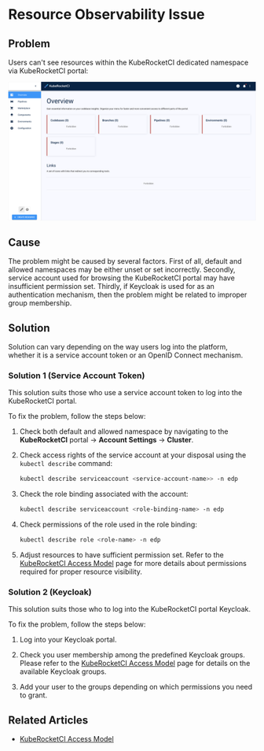 # Resource Observability Issue

## Problem

Users can't see resources within the KubeRocketCI dedicated namespace via KubeRocketCI portal:

  ![Resource observability issue](../../assets/operator-guide/resource_observability_issue.png "Resource observability issue")

## Cause

The problem might be caused by several factors. First of all, default and allowed namespaces may be either unset or set incorrectly. Secondly, service account used for browsing the KubeRocketCI portal may have insufficient permission set. Thirdly, if Keycloak is used for as an authentication mechanism, then the problem might be related to improper group membership.

## Solution

Solution can vary depending on the way users log into the platform, whether it is a service account token or an OpenID Connect mechanism.

### Solution 1 (Service Account Token)

This solution suits those who use a service account token to log into the KubeRocketCI portal.

To fix the problem, follow the steps below:

1. Check both default and allowed namespace by navigating to the **KubeRocketCI** portal -> **Account Settings** -> **Cluster**.

2. Check access rights of the service account at your disposal using the `kubectl describe` command:

    ```bash
    kubectl describe serviceaccount <service-account-name>> -n edp
    ```

3. Check the role binding associated with the account:

    ```bash
    kubectl describe serviceaccount <role-binding-name> -n edp
    ```

4. Check permissions of the role used in the role binding:

    ```bash
    kubectl describe role <role-name> -n edp
    ```

5. Adjust resources to have sufficient permission set. Refer to the [KubeRocketCI Access Model](../../operator-guide/auth/platform-auth-model.md) page for more details about permissions required for proper resource visibility.

### Solution 2 (Keycloak)

This solution suits those who to log into the KubeRocketCI portal Keycloak.

To fix the problem, follow the steps below:

1. Log into your Keycloak portal.

2. Check you user membership among the predefined Keycloak groups. Please refer to the [KubeRocketCI Access Model](../../operator-guide/auth/platform-auth-model.md) page for details on the available Keycloak groups.

3. Add your user to the groups depending on which permissions you need to grant.

## Related Articles

* [KubeRocketCI Access Model](../../operator-guide/auth/platform-auth-model.md)
